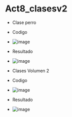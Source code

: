 # Act8_clasesv2
- Clase perro
- Codigo
- ![image](https://github.com/user-attachments/assets/dcc7edcd-7627-442a-b699-f5423b969248)
- Resultado
- ![image](https://github.com/user-attachments/assets/b1d4fdfa-24e9-41ce-946e-d1ad15696b75)

- Clases Volumen 2
- Codigo
- ![image](https://github.com/user-attachments/assets/eb3865b5-c884-40d3-8f9e-5e9900f3d580)
- Resultado
- ![image](https://github.com/user-attachments/assets/bd7a3d70-7e71-42de-9729-29518b141845)

